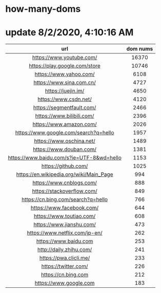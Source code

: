 # how-many-doms

# update 8/2/2020, 4:10:16 AM

url | dom nums
:-: | :-:
https://www.youtube.com/ | 16370
https://play.google.com/store | 10746
https://www.yahoo.com/ | 6108
https://www.sina.com.cn/ | 4727
https://juejin.im/ | 4650
https://www.csdn.net/ | 4120
https://segmentfault.com/ | 2466
https://www.bilibili.com/ | 2396
https://www.amazon.com/ | 2026
https://www.google.com/search?q=hello | 1957
https://www.oschina.net/ | 1489
https://www.douban.com/ | 1381
https://www.baidu.com/s?ie=UTF-8&wd=hello | 1153
https://github.com/ | 1025
https://en.wikipedia.org/wiki/Main_Page | 994
https://www.cnblogs.com/ | 888
https://stackoverflow.com/ | 849
https://cn.bing.com/search?q=hello | 766
https://www.facebook.com/ | 644
https://www.toutiao.com/ | 608
https://www.jianshu.com/ | 473
https://www.netflix.com/jp-en/ | 262
https://www.baidu.com | 253
http://daily.zhihu.com/ | 241
https://pwa.clicli.me/ | 233
https://twitter.com/ | 226
https://cn.bing.com | 212
https://www.google.com | 183
